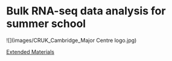 # Bulk RNA-seq data analysis for summer school

![](images/CRUK_Cambridge_Major Centre logo.jpg)

[Extended Materials](Extended_index.md)

